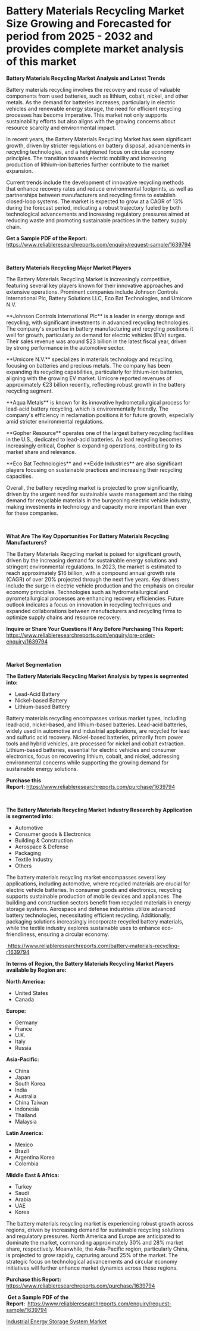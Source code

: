 <p><h1>Battery Materials Recycling Market Size Growing and Forecasted for period from 2025 - 2032 and provides complete market analysis of this market</h1></p><p><strong>Battery Materials Recycling Market Analysis and Latest Trends</strong></p>
<p><p>Battery materials recycling involves the recovery and reuse of valuable components from used batteries, such as lithium, cobalt, nickel, and other metals. As the demand for batteries increases, particularly in electric vehicles and renewable energy storage, the need for efficient recycling processes has become imperative. This market not only supports sustainability efforts but also aligns with the growing concerns about resource scarcity and environmental impact.</p><p>In recent years, the Battery Materials Recycling Market has seen significant growth, driven by stricter regulations on battery disposal, advancements in recycling technologies, and a heightened focus on circular economy principles. The transition towards electric mobility and increasing production of lithium-ion batteries further contribute to the market expansion. </p><p>Current trends include the development of innovative recycling methods that enhance recovery rates and reduce environmental footprints, as well as partnerships between manufacturers and recycling firms to establish closed-loop systems. The market is expected to grow at a CAGR of 13% during the forecast period, indicating a robust trajectory fueled by both technological advancements and increasing regulatory pressures aimed at reducing waste and promoting sustainable practices in the battery supply chain.</p></p>
<p><strong>Get a Sample PDF of the Report:&nbsp;</strong> <a href="https://www.reliableresearchreports.com/enquiry/request-sample/1639794?utm_campaign=3309&utm_medium=2&utm_source=Github&utm_content=ia&utm_term=07042025&utm_id=battery-materials-recycling">https://www.reliableresearchreports.com/enquiry/request-sample/1639794</a></p>
<p>&nbsp;</p>
<p><strong>Battery Materials Recycling Major Market Players</strong></p>
<p><p>The Battery Materials Recycling Market is increasingly competitive, featuring several key players known for their innovative approaches and extensive operations. Prominent companies include Johnson Controls International Plc, Battery Solutions LLC, Eco Bat Technologies, and Umicore N.V. </p><p>**Johnson Controls International Plc** is a leader in energy storage and recycling, with significant investments in advanced recycling technologies. The company's expertise in battery manufacturing and recycling positions it well for growth, particularly as demand for electric vehicles (EVs) surges. Their sales revenue was around $23 billion in the latest fiscal year, driven by strong performance in the automotive sector.</p><p>**Umicore N.V.** specializes in materials technology and recycling, focusing on batteries and precious metals. The company has been expanding its recycling capabilities, particularly for lithium-ion batteries, aligning with the growing EV market. Umicore reported revenues of approximately €23 billion recently, reflecting robust growth in the battery recycling segment.</p><p>**Aqua Metals** is known for its innovative hydrometallurgical process for lead-acid battery recycling, which is environmentally friendly. The company's efficiency in reclamation positions it for future growth, especially amid stricter environmental regulations.</p><p>**Gopher Resource** operates one of the largest battery recycling facilities in the U.S., dedicated to lead-acid batteries. As lead recycling becomes increasingly critical, Gopher is expanding operations, contributing to its market share and relevance.</p><p>**Eco Bat Technologies** and **Exide Industries** are also significant players focusing on sustainable practices and increasing their recycling capacities.</p><p>Overall, the battery recycling market is projected to grow significantly, driven by the urgent need for sustainable waste management and the rising demand for recyclable materials in the burgeoning electric vehicle industry, making investments in technology and capacity more important than ever for these companies.</p></p>
<p>&nbsp;</p>
<p><strong>What Are The Key Opportunities For Battery Materials Recycling Manufacturers?</strong></p>
<p><p>The Battery Materials Recycling market is poised for significant growth, driven by the increasing demand for sustainable energy solutions and stringent environmental regulations. In 2023, the market is estimated to reach approximately $16 billion, with a compound annual growth rate (CAGR) of over 20% projected through the next five years. Key drivers include the surge in electric vehicle production and the emphasis on circular economy principles. Technologies such as hydrometallurgical and pyrometallurgical processes are enhancing recovery efficiencies. Future outlook indicates a focus on innovation in recycling techniques and expanded collaborations between manufacturers and recycling firms to optimize supply chains and resource recovery.</p></p>
<p><strong>Inquire or Share Your Questions If Any Before Purchasing This Report:</strong> <a href="https://www.reliableresearchreports.com/enquiry/pre-order-enquiry/1639794?utm_campaign=3309&utm_medium=2&utm_source=Github&utm_content=ia&utm_term=07042025&utm_id=battery-materials-recycling">https://www.reliableresearchreports.com/enquiry/pre-order-enquiry/1639794</a></p>
<p>&nbsp;</p>
<p><strong>Market Segmentation</strong></p>
<p><strong>The Battery Materials Recycling Market Analysis by types is segmented into:</strong></p>
<p><ul><li>Lead-Acid Battery</li><li>Nickel-based Battery</li><li>Lithium-based Battery</li></ul></p>
<p><p>Battery materials recycling encompasses various market types, including lead-acid, nickel-based, and lithium-based batteries. Lead-acid batteries, widely used in automotive and industrial applications, are recycled for lead and sulfuric acid recovery. Nickel-based batteries, primarily from power tools and hybrid vehicles, are processed for nickel and cobalt extraction. Lithium-based batteries, essential for electric vehicles and consumer electronics, focus on recovering lithium, cobalt, and nickel, addressing environmental concerns while supporting the growing demand for sustainable energy solutions.</p></p>
<p><strong>Purchase this Report:&nbsp;</strong><a href="https://www.reliableresearchreports.com/purchase/1639794?utm_campaign=3309&utm_medium=2&utm_source=Github&utm_content=ia&utm_term=07042025&utm_id=battery-materials-recycling">https://www.reliableresearchreports.com/purchase/1639794</a></p>
<p>&nbsp;</p>
<p><strong>The Battery Materials Recycling Market Industry Research by Application is segmented into:</strong></p>
<p><ul><li>Automotive</li><li>Consumer goods & Electronics</li><li>Building & Construction</li><li>Aerospace & Defense</li><li>Packaging</li><li>Textile Industry</li><li>Others</li></ul></p>
<p><p>The battery materials recycling market encompasses several key applications, including automotive, where recycled materials are crucial for electric vehicle batteries. In consumer goods and electronics, recycling supports sustainable production of mobile devices and appliances. The building and construction sectors benefit from recycled materials in energy storage systems. Aerospace and defense industries utilize advanced battery technologies, necessitating efficient recycling. Additionally, packaging solutions increasingly incorporate recycled battery materials, while the textile industry explores sustainable uses to enhance eco-friendliness, ensuring a circular economy.</p></p>
<p><a href="https://www.reliableresearchreports.com/battery-materials-recycling-r1639794?utm_campaign=3309&utm_medium=2&utm_source=Github&utm_content=ia&utm_term=07042025&utm_id=battery-materials-recycling">&nbsp;https://www.reliableresearchreports.com/battery-materials-recycling-r1639794</a></p>
<p><strong>In terms of Region, the Battery Materials Recycling Market Players available by Region are:</strong></p>
<p>
    <p> <strong> North America: </strong>
        <ul>
            <li>United States</li>
            <li>Canada</li>
        </ul>
        </p> 
    <p> <strong> Europe: </strong>
        <ul>
            <li>Germany</li>
            <li>France</li>
            <li>U.K.</li>
            <li>Italy</li>
            <li>Russia</li>
        </ul>
        </p> 
    <p> <strong> Asia-Pacific: </strong>
        <ul>
            <li>China</li>
            <li>Japan</li>
            <li>South Korea</li>
            <li>India</li>
            <li>Australia</li>
            <li>China Taiwan</li>
            <li>Indonesia</li>
            <li>Thailand</li>
            <li>Malaysia</li>
        </ul>
        </p> 
    <p> <strong> Latin America: </strong>
        <ul>
            <li>Mexico</li>
            <li>Brazil</li>
            <li>Argentina Korea</li>
            <li>Colombia</li>
        </ul>
        </p> 
    <p> <strong> Middle East & Africa: </strong>
        <ul>
            <li>Turkey</li>
            <li>Saudi</li>
            <li>Arabia</li>
            <li>UAE</li>
            <li>Korea</li>
        </ul>
    </p>
    </p>
<p><p>The battery materials recycling market is experiencing robust growth across regions, driven by increasing demand for sustainable recycling solutions and regulatory pressures. North America and Europe are anticipated to dominate the market, commanding approximately 30% and 28% market share, respectively. Meanwhile, the Asia-Pacific region, particularly China, is projected to grow rapidly, capturing around 25% of the market. The strategic focus on technological advancements and circular economy initiatives will further enhance market dynamics across these regions.</p></p>
<p><strong>Purchase this Report: </strong><a href="https://www.reliableresearchreports.com/purchase/1639794?utm_campaign=3309&utm_medium=2&utm_source=Github&utm_content=ia&utm_term=07042025&utm_id=battery-materials-recycling">https://www.reliableresearchreports.com/purchase/1639794</a></p>
<p>&nbsp;<strong>Get a Sample PDF of the Report:&nbsp;&nbsp;</strong><a href="https://www.reliableresearchreports.com/enquiry/request-sample/1639794?utm_campaign=3309&utm_medium=2&utm_source=Github&utm_content=ia&utm_term=07042025&utm_id=battery-materials-recycling">https://www.reliableresearchreports.com/enquiry/request-sample/1639794</a></p>
<p><strong></strong></p>
<p><p><a href="https://github.com/maseykokosq1/Market-Research-Report-List-1/blob/main/industrial-energy-storage-system-market.md?utm_campaign=3309&utm_medium=2&utm_source=Github&utm_content=ia&utm_term=07042025&utm_id=battery-materials-recycling">Industrial Energy Storage System Market</a></p></p>